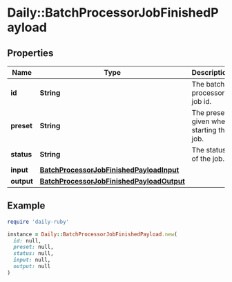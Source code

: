 # Daily::BatchProcessorJobFinishedPayload

## Properties

| Name | Type | Description | Notes |
| ---- | ---- | ----------- | ----- |
| **id** | **String** | The batch processor job id. | [optional] |
| **preset** | **String** | The preset given when starting the job. | [optional] |
| **status** | **String** | The status of the job. | [optional] |
| **input** | [**BatchProcessorJobFinishedPayloadInput**](BatchProcessorJobFinishedPayloadInput.md) |  | [optional] |
| **output** | [**BatchProcessorJobFinishedPayloadOutput**](BatchProcessorJobFinishedPayloadOutput.md) |  | [optional] |

## Example

```ruby
require 'daily-ruby'

instance = Daily::BatchProcessorJobFinishedPayload.new(
  id: null,
  preset: null,
  status: null,
  input: null,
  output: null
)
```

